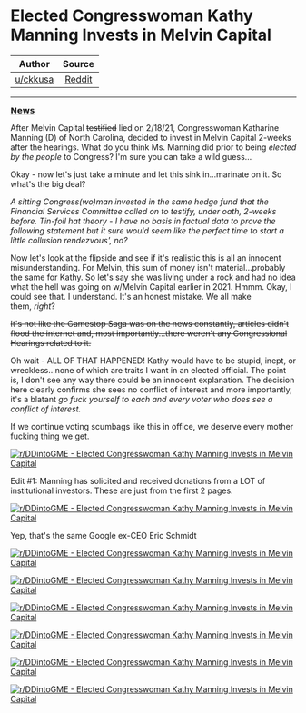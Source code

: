 Elected Congresswoman Kathy Manning Invests in Melvin Capital
=============================================================

| Author       | Source       | 
| :-------------: |:-------------:|
|  [u/ckkusa](https://www.reddit.com/user/ckkusa/) | [Reddit](https://www.reddit.com/r/DDintoGME/comments/nkt7oh/elected_congresswoman_kathy_manning_invests_in/) | 

---

[𝗡𝗲𝘄𝘀](https://www.reddit.com/r/DDintoGME/search?q=flair_name%3A%22%F0%9D%97%A1%F0%9D%97%B2%F0%9D%98%84%F0%9D%98%80%22&restrict_sr=1)

After Melvin Capital ~~testified~~ lied on 2/18/21, Congresswoman Katharine Manning (D) of North Carolina, decided to invest in Melvin Capital 2-weeks after the hearings. What do you think Ms. Manning did prior to being *elected by the people* to Congress? I'm sure you can take a wild guess...

Okay - now let's just take a minute and let this sink in...marinate on it. So what's the big deal?

*A sitting Congress(wo)man invested* *in the same hedge fund* *that the Financial Services Committee called on to testify, under oath, 2-weeks before. Tin-foil hat theory - I have no basis in factual data to prove the following statement but it sure would seem like the perfect time to start a little collusion rendezvous', no?*

Now let's look at the flipside and see if it's realistic this is all an innocent misunderstanding. For Melvin, this sum of money isn't material...probably the same for Kathy. So let's say she was living under a rock and had no idea what the hell was going on w/Melvin Capital earlier in 2021. Hmmm. Okay, I could see that. I understand. It's an honest mistake. We all make them, *right*?

~~It's not like the Gamestop Saga was on the news constantly, articles didn't flood the internet and, most importantly...there weren't any Congressional Hearings related to it.~~

Oh wait - ALL OF THAT HAPPENED! Kathy would have to be stupid, inept, or wreckless...none of which are traits I want in an elected official. The point is, I don't see any way there could be an innocent explanation. The decision here clearly confirms she sees no conflict of interest and more importantly, it's a blatant *go fuck yourself to each and every voter who does see a conflict of interest.*

If we continue voting scumbags like this in office, we deserve every mother fucking thing we get.

[![r/DDintoGME - Elected Congresswoman Kathy Manning Invests in Melvin Capital](https://preview.redd.it/vgkpifrwha171.png?width=874&format=png&auto=webp&s=a5e26614c9bc3f8e9073bf9175292d90a34eaedd)](https://preview.redd.it/vgkpifrwha171.png?width=874&format=png&auto=webp&s=a5e26614c9bc3f8e9073bf9175292d90a34eaedd)

Edit #1: Manning has solicited and received donations from a LOT of institutional investors. These are just from the first 2 pages.

[![r/DDintoGME - Elected Congresswoman Kathy Manning Invests in Melvin Capital](https://preview.redd.it/q5ybwl6q8b171.png?width=1134&format=png&auto=webp&s=82ef68a56decb9e6b4ca06fbe78d7a64fd57abf1)](https://preview.redd.it/q5ybwl6q8b171.png?width=1134&format=png&auto=webp&s=82ef68a56decb9e6b4ca06fbe78d7a64fd57abf1)

Yep, that's the same Google ex-CEO Eric Schmidt

[![r/DDintoGME - Elected Congresswoman Kathy Manning Invests in Melvin Capital](https://preview.redd.it/c6o1fyi88b171.png?width=1108&format=png&auto=webp&s=ab7ce339385c5683b3b2cb69c371433367f366e4)](https://preview.redd.it/c6o1fyi88b171.png?width=1108&format=png&auto=webp&s=ab7ce339385c5683b3b2cb69c371433367f366e4)

[![r/DDintoGME - Elected Congresswoman Kathy Manning Invests in Melvin Capital](https://preview.redd.it/7mye6ga98b171.png?width=1131&format=png&auto=webp&s=1fd3ae42c4fc639ec548b6ed81eb2455eb06b279)](https://preview.redd.it/7mye6ga98b171.png?width=1131&format=png&auto=webp&s=1fd3ae42c4fc639ec548b6ed81eb2455eb06b279)

[![r/DDintoGME - Elected Congresswoman Kathy Manning Invests in Melvin Capital](https://preview.redd.it/9mfdbv4a8b171.png?width=1112&format=png&auto=webp&s=d3a167c842cdef47e3d98906d76fc734dc18536f)](https://preview.redd.it/9mfdbv4a8b171.png?width=1112&format=png&auto=webp&s=d3a167c842cdef47e3d98906d76fc734dc18536f)

[![r/DDintoGME - Elected Congresswoman Kathy Manning Invests in Melvin Capital](https://preview.redd.it/rgis50jb8b171.png?width=1129&format=png&auto=webp&s=09c55747df7d35758fbd4bf46b941fdbe0618315)](https://preview.redd.it/rgis50jb8b171.png?width=1129&format=png&auto=webp&s=09c55747df7d35758fbd4bf46b941fdbe0618315)

[![r/DDintoGME - Elected Congresswoman Kathy Manning Invests in Melvin Capital](https://preview.redd.it/qj32nmtc8b171.png?width=1093&format=png&auto=webp&s=2e943228c875e8aa0b30b3607e94fa92275e06b4)](https://preview.redd.it/qj32nmtc8b171.png?width=1093&format=png&auto=webp&s=2e943228c875e8aa0b30b3607e94fa92275e06b4)

[![r/DDintoGME - Elected Congresswoman Kathy Manning Invests in Melvin Capital](https://preview.redd.it/me0kbd2e8b171.png?width=1130&format=png&auto=webp&s=e5470675c12e1fff665c3daf91eb281bed27ecd5)](https://preview.redd.it/me0kbd2e8b171.png?width=1130&format=png&auto=webp&s=e5470675c12e1fff665c3daf91eb281bed27ecd5)
